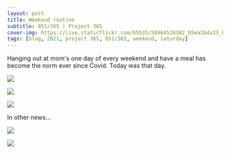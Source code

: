 ```yaml
---
layout: post
title: Weekend routine
subtitle: 051/365 | Project 365
cover-img: https://live.staticflickr.com/65535/50964528382_b5ea1bda33_k.jpg
tags: [blog, 2021, project 365, 051/365, weekend, saturday]
---
```

Hanging out at mom's one day of every weekend and have a meal has become the norm ever since Covid.  Today was that day.
<p class="post-img-wrap">
  <img src="https://live.staticflickr.com/65535/50964689461_3a947d0044_h.jpg">
</p>
<p class="post-img-wrap">
  <img src="https://live.staticflickr.com/65535/50963715243_1dfc888392_h.jpg">
</p>
<p class="post-img-wrap">
  <img src="https://live.staticflickr.com/65535/50964528382_77f344360e_h.jpg">
</p>
In other news... 
<p class="post-img-wrap">
  <img src="https://live.staticflickr.com/65535/50963757621_793fd18d68_h.jpg">
</p>
<p class="post-img-wrap">
  <img src="https://live.staticflickr.com/65535/50963757071_a845e2d473_h.jpg">
</p>
